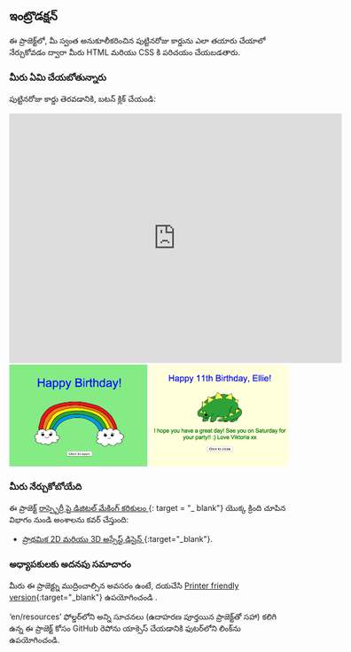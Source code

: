 ## ఇంట్రొడక్షన్

ఈ ప్రాజెక్ట్‌లో, మీ స్వంత అనుకూలీకరించిన పుట్టినరోజు కార్డును ఎలా తయారు చేయాలో నేర్చుకోవడం ద్వారా మీరు HTML మరియు CSS కి పరిచయం చేయబడతారు.

### మీరు ఏమి చేయబోతున్నారు

పుట్టినరోజు కార్డు తెరవడానికి, బటన్ క్లిక్ చేయండి:

<div class="trinket">
  <iframe src="https://trinket.io/embed/html/c3d52cf65c?outputOnly=true&start=result" width="600" height="450" frameborder="0" marginwidth="0" marginheight="0" allowfullscreen>
  </iframe>
  <img src="images/birthday-final.png">
</div>

### మీరు నేర్చుకోబోయేది

ఈ ప్రాజెక్ట్ [ రాస్ప్బెర్రీ పై డిజిటల్ మేకింగ్ కరికులం ](http://rpf.io/curriculum) {: target = "_ blank"} యొక్క క్రింది చూపిన విభాగం నుండి అంశాలను కవర్ చేస్తుంది:

+ [ ప్రాథమిక 2D మరియు 3D అస్సేస్ట్ డిసైన్ ](https://www.raspberrypi.org/curriculum/design/creator){:target="_blank"}.

### అధ్యాపకులకు అదనపు సమాచారం

మీరు ఈ ప్రాజెక్ట్ను ముద్రించాల్సిన అవసరం ఉంటే, దయచేసి [Printer friendly version](https://projects.raspberrypi.org/en/projects/happy-birthday/print){:target="_blank"} ఉపయోగించండి .

‘en/resources’ ఫోల్డర్‌లోని అన్ని సూచనలు (ఉదాహరణ పూర్తయిన ప్రాజెక్ట్‌తో సహా) కలిగి ఉన్న ఈ ప్రాజెక్ట్ కోసం GitHub రెపోను యాక్సెస్ చేయడానికి ఫుటర్‌లోని లింక్‌ను ఉపయోగించండి.